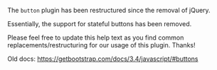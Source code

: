 The `button` plugin has been restructured since the removal of jQuery.

Essentially, the support for stateful buttons has been removed.

Please feel free to update this help text as you find common replacements/restructuring
for our usage of this plugin. Thanks!

Old docs: https://getbootstrap.com/docs/3.4/javascript/#buttons
